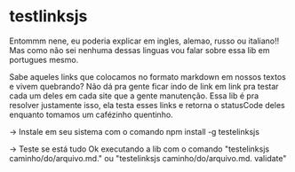 # testlinksjs
Entommm nene, eu poderia explicar em ingles, alemao, russo ou italiano!! 
Mas como não sei nenhuma dessas linguas vou falar sobre essa lib em portugues mesmo.

Sabe aqueles links que colocamos no formato markdown em nossos textos e vivem quebrando? 
Não dá pra gente ficar indo de link em link pra testar cada um deles em cada site que a gente 
manutenção. Essa lib é pra resolver justamente isso, ela testa esses links e retorna o 
statusCode deles enquanto tomamos um cafézinho quentinho.

-> Instale em seu sistema com o comando npm install -g testelinksjs


-> Teste se está tudo Ok executando a lib com o comando "testelinksjs caminho/do/arquivo.md." ou "testelinksjs caminho/do/arquivo.md. validate"
